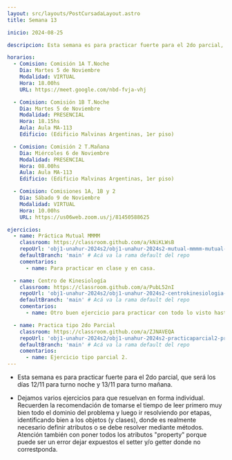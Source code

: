 ```yaml
---
layout: src/layouts/PostCursadaLayout.astro
title: Semana 13

inicio: 2024-08-25

descripcion: Esta semana es para practicar fuerte para el 2do parcial, que será los días 12/11 para turno noche y 13/11 para turno mañana.

horarios:
  - Comision: Comisión 1A T.Noche
    Dia: Martes 5 de Noviembre
    Modalidad: VIRTUAL
    Hora: 18.00hs
    URL: https://meet.google.com/nbd-fvja-vhj

  - Comision: Comisión 1B T.Noche
    Dia: Martes 5 de Noviembre
    Modalidad: PRESENCIAL
    Hora: 18.15hs
    Aula: Aula MA-113
    Edificio: (Edificio Malvinas Argentinas, 1er piso)

  - Comision: Comisión 2 T.Mañana
    Dia: Miércoles 6 de Noviembre
    Modalidad: PRESENCIAL
    Hora: 08.00hs
    Aula: Aula MA-113
    Edificio: (Edificio Malvinas Argentinas, 1er piso)

  - Comision: Comisiones 1A, 1B y 2
    Dia: Sábado 9 de Noviembre
    Modalidad: VIRTUAL
    Hora: 10.00hs
    URL: https://us06web.zoom.us/j/81450588625

ejercicios:
  - name: Práctica Mutual MMMM
    classroom: https://classroom.github.com/a/kNiKLWsB
    repoUrl: 'obj1-unahur-2024s2/obj1-unahur-2024s2-mutual-mmmm-mutual-MMMM' # Acá va la URL del repo sin el "https://github.com/"
    defaultBranch: 'main' # Acá va la rama default del repo
    comentarios:
      - name: Para practicar en clase y en casa.

  - name: Centro de Kinesiología
    classroom: https://classroom.github.com/a/PubL52nI
    repoUrl: 'obj1-unahur-2024s2/obj1-unahur-2024s2-centrokinesiologia-centroKinesiologia' # Acá va la URL del repo sin el "https://github.com/"
    defaultBranch: 'main' # Acá va la rama default del repo
    comentarios:
      - name: Otro buen ejercicio para practicar con todo lo visto hasta ahora.

  - name: Practica tipo 2do Parcial
    classroom: https://classroom.github.com/a/ZJNAVEQA
    repoUrl: 'obj1-unahur-2024s2/obj1-unahur-2024s2-practicaparcial2-practicaParcial2' # Acá va la URL del repo sin el "https://github.com/"
    defaultBranch: 'main' # Acá va la rama default del repo
    comentarios:
      - name: Ejercicio tipo parcial 2.
---
```


- Esta semana es para practicar fuerte para el 2do parcial, que será los días 12/11 para turno noche y 13/11 para turno mañana.

- Dejamos varios ejercicios para que resuelvan en forma individual. Recuerden la recomendación de tomarse el tiempo de leer primero muy bien todo el dominio del problema y luego ir resolviendo por etapas, identificando bien a los objetos (y clases), donde es realmente necesario definir atributos o se debe resolver mediante métodos. Atención también con poner todos los atributos "property" porque puede ser un error dejar expuestos el setter y/o getter donde no correstponda.
